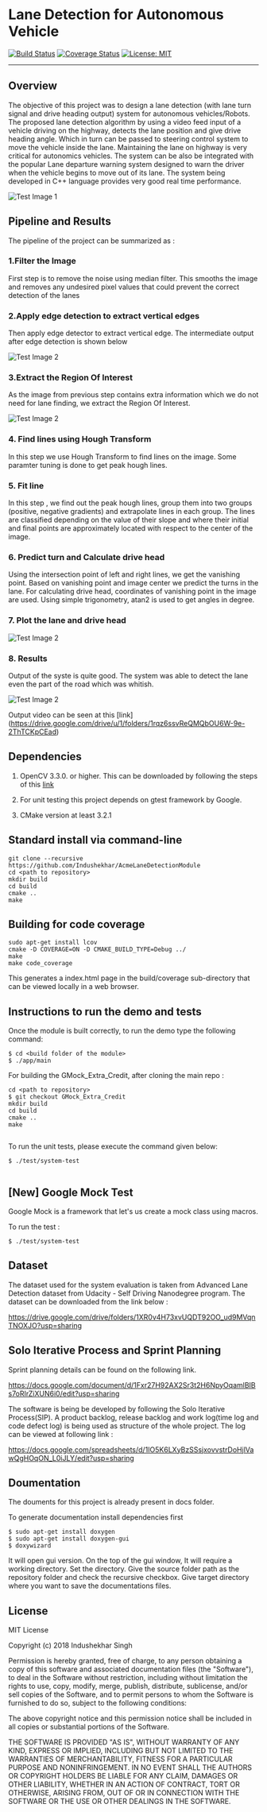# Lane Detection for Autonomous Vehicle
[![Build Status](https://travis-ci.org/Indushekhar/AcmeLaneDetectionModule.svg?branch=master)](https://travis-ci.org/Indushekhar/AcmeLaneDetectionModule)
[![Coverage Status](https://coveralls.io/repos/github/Indushekhar/AcmeLaneDetectionModule/badge.svg?branch=master)](https://coveralls.io/github/Indushekhar/AcmeLaneDetectionModule?branch=master)
[![License: MIT](https://img.shields.io/badge/License-MIT-yellow.svg)](https://opensource.org/licenses/MIT)



---
## Overview
The objective of this project was to design a lane detection (with lane turn signal and
drive heading output) system for autonomous vehicles/Robots. The proposed lane
detection algorithm by using a video feed input of a vehicle driving on the highway, detects the lane position and give drive heading angle. Which in turn can be
passed to steering control system to move the vehicle inside the lane. Maintaining
the lane on highway is very critical for autonomics vehicles. The system can be also
be integrated with the popular Lane departure warning system designed to warn the
driver when the vehicle begins to move out of its lane. The system being developed
in C++ language provides very good real time performance.

 ![Test Image 1](https://github.com/Indushekhar/AcmeLaneDetectionModule/blob/master/images/ezgif.com-video-to-gif.gif) 

## Pipeline and Results 

The pipeline of the project can be summarized as :

### 1.Filter the Image

First step is to remove the noise using median filter. This smooths the image and removes any undesired pixel values that could prevent the correct detection of the lanes

### 2.Apply edge detection to extract vertical edges

Then apply edge detector to extract vertical edge. The intermediate output after edge detection is shown below

 ![Test Image 2](https://github.com/Indushekhar/AcmeLaneDetectionModule/blob/master/images/edge.png) 


### 3.Extract the Region Of Interest

As the image from previous step contains extra information which we do not need for lane finding, we extract the Region Of Interest.

![Test Image 2](https://github.com/Indushekhar/AcmeLaneDetectionModule/blob/master/images/roi.png) 



### 4. Find lines using Hough Transform

In this step we use Hough Transform to find lines on the image. Some paramter tuning is done to get peak hough lines.


### 5. Fit line
In this step , we find out the peak hough lines, group them into two groups (positive,
negative gradients) and extrapolate lines in each group. The lines are classified depending on the value of their slope and where their initial and final points are approximately located with respect to the center of the image.

### 6. Predict turn and Calculate drive head

Using the intersection point of left and right lines, we get the vanishing point. Based on vanishing point and image center we predict the turns in the lane. For calculating drive head, coordinates of vanishing point in the image are used. Using simple trigonometry, atan2 is used to get angles in degree.

### 7. Plot the lane and drive head

![Test Image 2](https://github.com/Indushekhar/AcmeLaneDetectionModule/blob/master/images/plot_normal.png) 

### 8. Results

Output of the syste is quite good. The system was able to detect the lane even the part of the road which was whitish.

![Test Image 2](https://github.com/Indushekhar/AcmeLaneDetectionModule/blob/master/images/plot.png) 


Output video can be seen at this [link] (https://drive.google.com/drive/u/1/folders/1rqz6ssvReQMQbOU6W-9e-2ThTCKpCEad)


## Dependencies
1. OpenCV 3.3.0. or higher. This can be downloaded by following the steps of this [link](https://www.learnopencv.com/install-opencv3-on-ubuntu/)

2. For unit testing this project depends on gtest framework by Google.

3. CMake version at least 3.2.1


## Standard install via command-line

```
git clone --recursive https://github.com/Indushekhar/AcmeLaneDetectionModule
cd <path to repository>
mkdir build
cd build
cmake ..
make
```
## Building for code coverage
```
sudo apt-get install lcov
cmake -D COVERAGE=ON -D CMAKE_BUILD_TYPE=Debug ../
make
make code_coverage

```
This generates a index.html page in the build/coverage sub-directory that can be viewed locally in a web browser.


## Instructions to run the demo and tests

Once the module is built correctly, to run the demo type the following command:

```
$ cd <build folder of the module>
$ ./app/main

```

For building the GMock_Extra_Credit, after cloning the main repo :

```
cd <path to repository>
$ git checkout GMock_Extra_Credit
mkdir build
cd build
cmake ..
make


```



To run the unit tests, please execute the command given below:

```
$ ./test/system-test
 

```
## [New] Google Mock Test

Google Mock is a framework that let's us create a mock class using macros.

To run the test :


```
$ ./test/system-test

```

## Dataset
The dataset used for the system evaluation is taken from Advanced Lane Detection dataset from Udacity - Self Driving Nanodegree
program. The dataset can be downloaded from the link below :


https://drive.google.com/drive/folders/1XR0v4H73xvUQDT92OO_ud9MVqnTNOXJO?usp=sharing

## Solo Iterative Process and Sprint Planning

Sprint planning details can be found on the following link.

https://docs.google.com/document/d/1Fxr27H92AX2Sr3t2H6NpyOqamlBIBs7oRIrZiXUN6i0/edit?usp=sharing


The software is being be developed by following the Solo Iterative Process(SIP). A product backlog, release backlog and 
work log(time log and code defect log) is being used as structure of the whole project. The log can be viewed at following link :

https://docs.google.com/spreadsheets/d/1IO5K6LXyBzSSsjxovvstrDoHjlVawQgHOqON_L0iJLY/edit?usp=sharing

## Doumentation

The douments for this project is already present in docs folder.

To generate documentation install dependencies first 

```
$ sudo apt-get install doxygen
$ sudo apt-get install doxygen-gui
$ doxywizard

```
It will open gui version. On the top of the gui window, It will require a working directory. Set the directory. Give the source folder path as the repository folder and check the recursive checkbox. Give target directory where you want to save the documentations files.


## License

MIT License

Copyright (c) 2018 Indushekhar Singh

Permission is hereby granted, free of charge, to any person obtaining a copy
of this software and associated documentation files (the "Software"), to deal
in the Software without restriction, including without limitation the rights
to use, copy, modify, merge, publish, distribute, sublicense, and/or sell
copies of the Software, and to permit persons to whom the Software is
furnished to do so, subject to the following conditions:

The above copyright notice and this permission notice shall be included in all
copies or substantial portions of the Software.

THE SOFTWARE IS PROVIDED "AS IS", WITHOUT WARRANTY OF ANY KIND, EXPRESS OR
IMPLIED, INCLUDING BUT NOT LIMITED TO THE WARRANTIES OF MERCHANTABILITY,
FITNESS FOR A PARTICULAR PURPOSE AND NONINFRINGEMENT. IN NO EVENT SHALL THE
AUTHORS OR COPYRIGHT HOLDERS BE LIABLE FOR ANY CLAIM, DAMAGES OR OTHER
LIABILITY, WHETHER IN AN ACTION OF CONTRACT, TORT OR OTHERWISE, ARISING FROM,
OUT OF OR IN CONNECTION WITH THE SOFTWARE OR THE USE OR OTHER DEALINGS IN THE
SOFTWARE.
